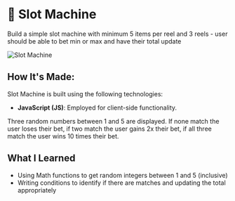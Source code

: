 # 🎰 Slot Machine
Build a simple slot machine with minimum 5 items per reel and 3 reels - user should be able to bet min or max and have their total update

![Slot Machine](https://github.com/user-attachments/assets/e122121c-5a67-4898-92f7-4e5a4e00dc85)

## How It's Made:
Slot Machine is built using the following technologies:
- **JavaScript (JS)**: Employed for client-side functionality.

Three random numbers between 1 and 5 are displayed. If none match the user loses their bet, if two match the user gains 2x their bet, if all three match the user wins 10 times their bet.

## What I Learned
- Using Math functions to get random integers between 1 and 5 (inclusive)
- Writing conditions to identify if there are matches and updating the total appropriately
